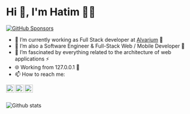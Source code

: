 <h1 align="left">Hi 👋, I'm Hatim 🐱‍💻 </h1>
  <a href="https://github.com/sponsors/heloufir">
    <img alt="GitHub Sponsors" src="https://img.shields.io/static/v1?label=Sponsor&message=%E2%9D%A4&style=for-the-badge&logo=github&color=FF69B4">
  </a>
  
- 🔭 I’m currently working as Full Stack developer at [Alvarium](http://www.alvariumgroup.com) 🥂
- 🌱 I’m also a Software Engineer & Full-Stack Web / Mobile Developer 💫
- 🚀 I’m fascinated by everything related to the architecture of web applications ⚡
- 🌐 Working from 127.0.0.1 🦾
- 📫 How to reach me:

<a href="https://www.linkedin.com/in/eloufirhatim/">
  <img align="left" alt="Hatim's Linkedin" width="22px" src="https://cdn.jsdelivr.net/npm/simple-icons@v3/icons/linkedin.svg" />
</a>
<a href="https://github.com/heloufir">
  <img align="left" alt="Hatim's Github" width="22px" src="https://cdn.jsdelivr.net/npm/simple-icons@v3/icons/github.svg" />
</a>
<a href="mailto:eloufirhatim@gmail.com">
  <img align="left" alt="Hatim's Email" width="22px" src="https://cdn.jsdelivr.net/npm/simple-icons@v3/icons/gmail.svg" />
</a>
<br/>
<br/>

![Github stats](https://github-readme-stats.vercel.app/api?username=heloufir&show_icons=true&theme=algolia)
